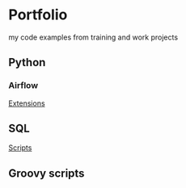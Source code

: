 # Portfolio
my code examples from training and work projects
## Python
### Airflow
[Extensions](https://github.com/bukreevai/airflow-extensions)
## SQL
[Scripts](https://github.com/bukreevai/portfolio/tree/main/SQL)
## Groovy scripts
